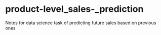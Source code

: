 # product-level_sales-_prediction
Notes for data science task of predicting future sales based on previous ones
